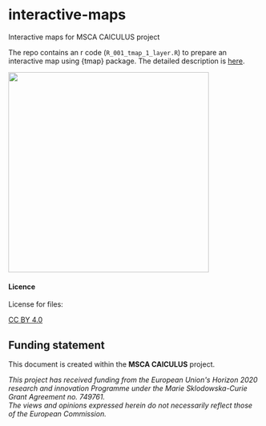 # interactive-maps
Interactive maps for MSCA CAlCULUS project

The repo contains an r code (`R_001_tmap_1_layer.R`) to prepare an interactive map using {tmap} package. The detailed description is [here](https://marcinstepniak.eu/post/interactive-choropleth-maps-with-r-and-tmap-part-i/).  

[<img src="https://marcinstepniak.eu/img/post/post_20190924/tmap_06.png" width = 400/>](https://marcinstepniak.eu/img/post/post_20190924/madrid_accessibility_map)


#### Licence

License for files:

[CC BY 4.0](https://creativecommons.org/licenses/by/4.0/)

## Funding statement

This document is created within the **MSCA CAlCULUS** project.  

*This project has received funding from the European Union's Horizon 2020 research and innovation Programme under the Marie Sklodowska-Curie Grant Agreement no. 749761.*  
*The views and opinions expressed herein do not necessarily reflect those of the European Commission.*
